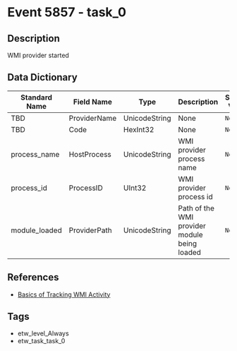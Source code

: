 # Event 5857 - task_0

## Description
WMI provider started

## Data Dictionary
|Standard Name|Field Name|Type|Description|Sample Value|
|---|---|---|---|---|
|TBD|ProviderName|UnicodeString|None|`None`|
|TBD|Code|HexInt32|None|`None`|
|process_name|HostProcess|UnicodeString|WMI provider process name|`None`|
|process_id|ProcessID|UInt32|WMI provider process id|`None`|
|module_loaded|ProviderPath|UnicodeString|Path of the WMI provider module being loaded|`None`|

## References
* [Basics of Tracking WMI Activity](https://www.darkoperator.com/blog/2017/10/14/basics-of-tracking-wmi-activity)

## Tags
* etw_level_Always
* etw_task_task_0